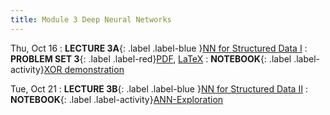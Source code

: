 ```yaml
---
title: Module 3 Deep Neural Networks
---
```

Thu, Oct 16
: **LECTURE 3A**{: .label .label-blue }[NN for Structured Data I](/assets/lectures/M3-DNNs/L3a-Neural-Networks-For-Structured-Data-Handout.pdf)
  : **PROBLEM SET 3**{: .label .label-red}[PDF](/assets/problem-sets/PS-3.pdf), [LaTeX](/assets/problem-sets/PS-3.tex)
: **NOTEBOOK**{: .label .label-activity}[XOR demonstration](/notebooks/xor-demonstration/)


Tue, Oct 21
: **LECTURE 3B**{: .label .label-blue }[NN for Structured Data II](/assets/lectures/M3-DNNs/L3b-Neural-Networks-For-Structured-Data-II-Handout.pdf)
: **NOTEBOOK**{: .label .label-activity}[ANN-Exploration](/notebooks/ann-grid-search-and-regularization/)
